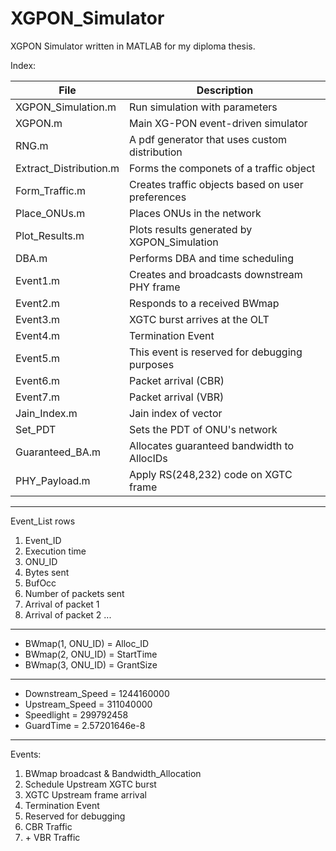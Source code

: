# XGPON_Simulator
XGPON Simulator written in MATLAB for my diploma thesis.

Index:

| File     | Description    | 
| ---------|----------------|
| XGPON_Simulation.m      | Run simulation with parameters |
| XGPON.m			   		      | Main XG-PON event-driven simulator |
|RNG.m			              | A pdf generator that uses custom distribution|
|Extract_Distribution.m  | Forms the componets of a traffic object|
|Form_Traffic.m			    | Creates traffic objects based on user preferences|
|Place_ONUs.m			      | Places ONUs in the network|
|Plot_Results.m			    | Plots results generated by XGPON_Simulation|
|DBA.m					          | Performs DBA and time scheduling|
|Event1.m				        | Creates and broadcasts downstream PHY frame|
|Event2.m				        | Responds to a received BWmap|
|Event3.m				        | XGTC burst arrives at the OLT|
|Event4.m				        | Termination Event|
|Event5.m				        | This event is reserved for debugging purposes|
|Event6.m				        | Packet arrival (CBR)|
|Event7.m                | Packet arrival (VBR)|
|Jain_Index.m		        | Jain index of vector|
|Set_PDT                 | Sets the PDT of ONU's network|
|Guaranteed_BA.m         | Allocates guaranteed bandwidth to AllocIDs|
|PHY_Payload.m           | Apply RS(248,232) code on XGTC frame|

---------------------------------

Event_List rows
1. Event_ID
2. Execution time
3. ONU_ID
4. Bytes sent
5. BufOcc
6. Number of packets sent
7. Arrival of packet 1
8. Arrival of packet 2
...

---------------------------------

* BWmap(1, ONU_ID) = Alloc_ID
* BWmap(2, ONU_ID) = StartTime
* BWmap(3, ONU_ID) = GrantSize

---------------------------------

* Downstream_Speed = 1244160000
* Upstream_Speed = 311040000
* Speedlight = 299792458
* GuardTime = 2.57201646e-8

---------------------------------

Events:
1. BWmap broadcast & Bandwidth_Allocation
2. Schedule Upstream XGTC burst
3. XGTC Upstream frame arrival
4. Termination Event
5. Reserved for debugging
6. CBR Traffic
7. \+ VBR Traffic
